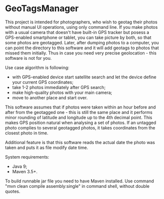 # GeoTagsManager #

This project is intended for photographers, who wish to geotag their photos without manual UI operations, using only command line. If you make photos with a usual camera that doesn't have built-in GPS tracker but posess a GPS-enabled smartphone or tablet, you can take picture by both, so that some photos are geotagged. Later, after dumping photos to a computer, you can point the directory to this software and it will add geotags to photos that missed them initially. Thus in case you need very precise geolocation - this software is not for you.

Use case algorithm is following:

- with GPS-enabled device start satellite search and let the device define your current GPS coordinates;
- take 1-2 photos immediately after GPS search;
- make high-quality photos with your main camera;
- move to another place and start over.

This software assumes that if photos were taken within an hour before and after from the geotagged one - this is still the same place and it performs minor rounding of latitude and longitude up to the 4th decimal point. This makes GPS position natural when analysing a set of photos. If an untagged photo complies to several geotagged photos, it takes coordinates from the closest photo in time. 

Additional feature is that this software reads the actual date the photo was taken and puts it as file modify date time. 

System requirements:
- Java 9;
- Maven 3.5+.

To build runnable jar file you need to have Maven installed. Use command "mvn clean compile assembly:single" in command shell, without double quotes.